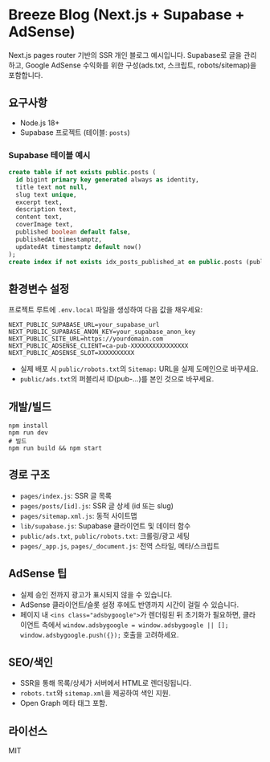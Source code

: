 # Breeze Blog (Next.js + Supabase + AdSense)

Next.js pages router 기반의 SSR 개인 블로그 예시입니다. Supabase로 글을 관리하고, Google AdSense 수익화를 위한 구성(ads.txt, 스크립트, robots/sitemap)을 포함합니다.

## 요구사항
- Node.js 18+
- Supabase 프로젝트 (테이블: `posts`)

### Supabase 테이블 예시
```sql
create table if not exists public.posts (
  id bigint primary key generated always as identity,
  title text not null,
  slug text unique,
  excerpt text,
  description text,
  content text,
  coverImage text,
  published boolean default false,
  publishedAt timestamptz,
  updatedAt timestamptz default now()
);
create index if not exists idx_posts_published_at on public.posts (publishedAt desc);
```

## 환경변수 설정
프로젝트 루트에 `.env.local` 파일을 생성하여 다음 값을 채우세요:
```
NEXT_PUBLIC_SUPABASE_URL=your_supabase_url
NEXT_PUBLIC_SUPABASE_ANON_KEY=your_supabase_anon_key
NEXT_PUBLIC_SITE_URL=https://yourdomain.com
NEXT_PUBLIC_ADSENSE_CLIENT=ca-pub-XXXXXXXXXXXXXXXX
NEXT_PUBLIC_ADSENSE_SLOT=XXXXXXXXXX
```
- 실제 배포 시 `public/robots.txt`의 `Sitemap:` URL을 실제 도메인으로 바꾸세요.
- `public/ads.txt`의 퍼블리셔 ID(pub-...)를 본인 것으로 바꾸세요.

## 개발/빌드
```
npm install
npm run dev
# 빌드
npm run build && npm start
```

## 경로 구조
- `pages/index.js`: SSR 글 목록
- `pages/posts/[id].js`: SSR 글 상세 (id 또는 slug)
- `pages/sitemap.xml.js`: 동적 사이트맵
- `lib/supabase.js`: Supabase 클라이언트 및 데이터 함수
- `public/ads.txt`, `public/robots.txt`: 크롤링/광고 세팅
- `pages/_app.js`, `pages/_document.js`: 전역 스타일, 메타/스크립트

## AdSense 팁
- 실제 승인 전까지 광고가 표시되지 않을 수 있습니다.
- AdSense 클라이언트/슬롯 설정 후에도 반영까지 시간이 걸릴 수 있습니다.
- 페이지 내 `<ins class="adsbygoogle">`가 렌더링된 뒤 초기화가 필요하면, 클라이언트 측에서 `window.adsbygoogle = window.adsbygoogle || []; window.adsbygoogle.push({});` 호출을 고려하세요.

## SEO/색인
- SSR을 통해 목록/상세가 서버에서 HTML로 렌더링됩니다.
- `robots.txt`와 `sitemap.xml`을 제공하여 색인 지원.
- Open Graph 메타 태그 포함.

## 라이선스
MIT

